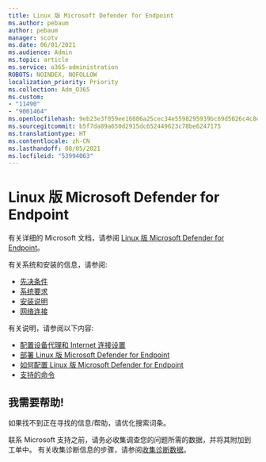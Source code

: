 ```yaml
---
title: Linux 版 Microsoft Defender for Endpoint
ms.author: pebaum
author: pebaum
manager: scotv
ms.date: 06/01/2021
ms.audience: Admin
ms.topic: article
ms.service: o365-administration
ROBOTS: NOINDEX, NOFOLLOW
localization_priority: Priority
ms.collection: Adm_O365
ms.custom:
- "11490"
- "9001464"
ms.openlocfilehash: 9eb23e3f059ee16086a25cec34e5598295939bc69d5026c4c8e4d51eddd0e54b
ms.sourcegitcommit: b5f7da89a650d2915dc652449623c78be6247175
ms.translationtype: HT
ms.contentlocale: zh-CN
ms.lasthandoff: 08/05/2021
ms.locfileid: "53994063"
---
```

# <a name="microsoft-defender-for-endpoint-on-linux"></a>Linux 版 Microsoft Defender for Endpoint

有关详细的 Microsoft 文档，请参阅 [Linux 版 Microsoft Defender for Endpoint](/microsoft-365/security/defender-endpoint/microsoft-defender-endpoint-linux)。

有关系统和安装的信息，请参阅:

- [先决条件](/microsoft-365/security/defender-endpoint/microsoft-defender-endpoint-linux#prerequisites)
- [系统要求](/microsoft-365/security/defender-endpoint/microsoft-defender-endpoint-linux#system-requirements)
- [安装说明](/microsoft-365/security/defender-endpoint/microsoft-defender-endpoint-linux#installation-instructions)
- [网络连接](/microsoft-365/security/defender-endpoint/microsoft-defender-endpoint-linux#network-connections)

有关说明，请参阅以下内容:

- [配置设备代理和 Internet 连接设置](/microsoft-365/security/defender-endpoint/configure-proxy-internet#enable-access-to-microsoft-defender-atp-service-urls-in-the-proxy-server)
- [部署 Linux 版 Microsoft Defender for Endpoint](/microsoft-365/security/defender-endpoint/linux-updates)
- [如何配置 Linux 版 Microsoft Defender for Endpoint](/microsoft-365/security/defender-endpoint/microsoft-defender-endpoint-linux#how-to-configure-microsoft-defender-for-endpoint-on-linux)
- [支持的命令](/microsoft-365/security/defender-endpoint/linux-resources#supported-commands)

## <a name="i-need-help"></a>我需要帮助!

如果找不到正在寻找的信息/帮助，请优化搜索词条。

联系 Microsoft 支持之前，请务必收集调查您的问题所需的数据，并将其附加到工单中。 有关收集诊断信息的步骤，请参阅[收集诊断数据](/microsoft-365/security/defender-endpoint/linux-resources#collect-diagnostic-information)。